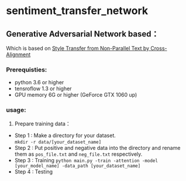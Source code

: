 # sentiment_transfer_network

## Generative Adversarial Network based：

Which is based on [Style Transfer from Non-Parallel Text by Cross-Alignment](https://arxiv.org/abs/1705.09655)

### Prerequisties:
  - python 3.6 or higher
  - tensroflow 1.3 or higher
  - GPU memory 6G or higher (GeForce GTX 1060 up)
  
### usage:
1. Prepare training data：
- Step 1 : Make a directory for your dataset. <br>
`mkdir -r data/[your_dataset_name]`
- Step 2 : Put positive and negative data into the directory and rename them as `pos_file.txt` and `neg_file.txt` respectively.
- Step 3 : Training 
`python main.py -train -attention -model [your_model_name] -data_path [your_dataset_name]`
- Step 4 : Testing
  


